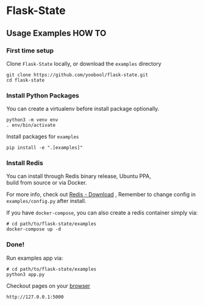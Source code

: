 # Flask-State
## Usage Examples HOW TO

### First time setup
Clone `Flask-State` locally, or download the `examples` directory
```shell script
git clone https://github.com/yoobool/flask-state.git
cd flask-state
```

### Install Python Packages
You can create a virtualenv before install package optionally.
```shell script
python3 -m venv env
. env/bin/activate
```
Install packages for `examples`
```shell script
pip install -e ".[examples]"
```

### Install Redis
You can install through Redis binary release, Ubuntu PPA,<br>
build from source or via Docker.

For more info, check out [Redis - Download](https://redis.io/download)
, Remember to change config in `examples/config.py` after install.

If you have `docker-compose`, you can also create a redis container simply via:
```shell script
# cd path/to/flask-state/examples
docker-compose up -d
```

### Done!
Run examples app via:
```shell script
# cd path/to/flask-state/examples
python3 app.py
```
Checkout pages on your [browser](http://127.0.0.1:5000)
```shell script
http://127.0.0.1:5000
```